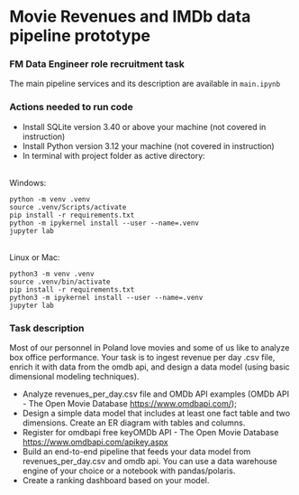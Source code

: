 # Movie Revenues and IMDb data pipeline prototype
### FM Data Engineer role recruitment task

The main pipeline services and its description are available in `main.ipynb`

### Actions needed to run code 

- Install SQLite version 3.40 or above your machine (not covered in instruction)<br>
- Install Python version 3.12 your machine (not covered in instruction)<br>
- In terminal with project folder as active directory: <br>

<br>
Windows:

```
python -m venv .venv
source .venv/Scripts/activate
pip install -r requirements.txt
python -m ipykernel install --user --name=.venv
jupyter lab
```
<br>
Linux or Mac:

```
python3 -m venv .venv
source .venv/bin/activate
pip install -r requirements.txt
python3 -m ipykernel install --user --name=.venv
jupyter lab
```

### Task description
Most of our personnel in Poland love movies and some of us like to analyze box office performance. Your task is to ingest revenue per day .csv file, enrich it with data from the omdb api, and design a data model (using basic dimensional modeling techniques).

 - Analyze revenues_per_day.csv file and OMDb API examples (OMDb API - The Open Movie Database https://www.omdbapi.com/);
 - Design a simple data model that includes at least one fact table and two dimensions. Create an ER diagram with tables and columns.
 - Register for omdbapi free keyOMDb API - The Open Movie Database https://www.omdbapi.com/apikey.aspx
 - Build an end-to-end pipeline that feeds your data model from revenues_per_day.csv and omdb api. You can use a data warehouse engine of your choice or a notebook with pandas/polaris.
 - Create a ranking dashboard based on your model.
